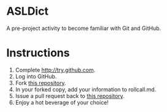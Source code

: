 ASLDict
============

A pre-project activity to become familiar with Git and GitHub.

Instructions
============

1. Complete http://try.github.com.
1. Log into GitHub.
2. Fork [this repository](https://github.com/drkaren/ASLDict).
3. In your forked copy, add your information to rollcall.md.
4. Issue a pull request back to [this repository](https://github.com/drkaren/ASLDict).
5. Enjoy a hot beverage of your choice!
